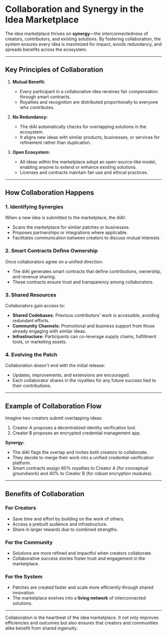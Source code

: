 # Collaboration and Synergy in the Idea Marketplace

The idea marketplace thrives on **synergy**—the interconnectedness of creators, contributors, and existing solutions. By fostering collaboration, the system ensures every idea is maximized for impact, avoids redundancy, and spreads benefits across the ecosystem.

---

## Key Principles of Collaboration
1. **Mutual Benefit:**
   - Every participant in a collaborative idea receives fair compensation through smart contracts.
   - Royalties and recognition are distributed proportionally to everyone who contributes.

2. **No Redundancy:**
   - The diAI automatically checks for overlapping solutions in the ecosystem.
   - It aligns new ideas with similar products, businesses, or services for refinement rather than duplication.

3. **Open Ecosystem:**
   - All ideas within the marketplace adopt an open-source-like model, enabling anyone to extend or enhance existing solutions.
   - Licenses and contracts maintain fair use and ethical practices.

---

## How Collaboration Happens
### 1. **Identifying Synergies**
When a new idea is submitted to the marketplace, the diAI:
- Scans the marketplace for similar patches or businesses.
- Proposes partnerships or integrations where applicable.
- Facilitates communication between creators to discuss mutual interests.

### 2. **Smart Contracts Define Ownership**
Once collaborators agree on a unified direction:
- The diAI generates smart contracts that define contributions, ownership, and revenue sharing.
- These contracts ensure trust and transparency among collaborators.

### 3. **Shared Resources**
Collaborators gain access to:
- **Shared Codebases:** Previous contributors’ work is accessible, avoiding redundant efforts.
- **Community Channels:** Promotional and business support from those already engaging with similar ideas.
- **Infrastructure:** Participants can co-leverage supply chains, fulfillment tools, or marketing assets.

### 4. **Evolving the Patch**
Collaboration doesn't end with the initial release:
- Updates, improvements, and extensions are encouraged.
- Each collaborator shares in the royalties for any future success tied to their contributions.

---

## Example of Collaboration Flow
Imagine two creators submit overlapping ideas:
1. Creator A proposes a decentralized identity verification tool.
2. Creator B proposes an encrypted credential management app.

**Synergy:**
- The diAI flags the overlap and invites both creators to collaborate.
- They decide to merge their work into a unified credential-verification platform.
- Smart contracts assign 60% royalties to Creator A (for conceptual groundwork) and 40% to Creator B (for robust encryption modules).

---

## Benefits of Collaboration
### For Creators
- Save time and effort by building on the work of others.
- Access a prebuilt audience and infrastructure.
- Share in larger rewards due to combined strengths.

### For the Community
- Solutions are more refined and impactful when creators collaborate.
- Collaborative success stories foster trust and engagement in the marketplace.

### For the System
- Patches are created faster and scale more efficiently through shared innovation.
- The marketplace evolves into a **living network** of interconnected solutions.

---

Collaboration is the heartbeat of the idea marketplace. It not only improves efficiencies and outcomes but also ensures that creators and communities alike benefit from shared ingenuity.